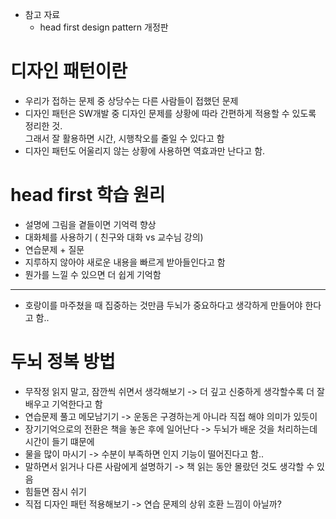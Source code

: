 - 참고 자료
  - head first design pattern 개정판

# 디자인 패턴이란
- 우리가 접하는 문제 중 상당수는 다른 사람들이 접했던 문제
- 디자인 패턴은 SW개발 중 디자인 문제를 상황에 따라 간편하게 적용할 수 있도록 정리한 것.<br/>
  그래서 잘 활용하면 시간, 시행착오를 줄일 수 있다고 함
- 디자인 패턴도 어울리지 않는 상황에 사용하면 역효과만 난다고 함.

# head first 학습 원리
- 설명에 그림을 곁들이면 기억력 향상
- 대화체를 사용하기 ( 친구와 대화 vs 교수님 강의)
- 연습문제 + 질문
- 지루하지 않아야 새로운 내용을 빠르게 받아들인다고 함
- 뭔가를 느낄 수 있으면 더 쉽게 기억함
---
- 호랑이를 마주쳤을 때 집중하는 것만큼 두뇌가 중요하다고 생각하게 만들어야 한다고 함..  


# 두뇌 정복 방법
- 무작정 읽지 말고, 잠깐씩 쉬면서 생각해보기 -> 더 깊고 신중하게 생각할수록 더 잘 배우고 기억한다고 함
- 연습문제 풀고 메모남기기 -> 운동은 구경하는게 아니라 직접 해야 의미가 있듯이
- 장기기억으로의 전환은 책을 놓은 후에 일어난다 -> 두뇌가 배운 것을 처리하는데 시간이 들기 떄문에
- 물을 많이 마시기 -> 수분이 부족하면 인지 기능이 떨어진다고 함..
- 말하면서 읽거나 다른 사람에게 설명하기 -> 책 읽는 동안 몰랐던 것도 생각할 수 있음
- 힘들면 잠시 쉬기
- 직접 디자인 패턴 적용해보기 -> 연습 문제의 상위 호환 느낌이 아닐까?